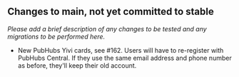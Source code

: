 ## Changes to main, not yet committed to stable
*Please add a brief description of any changes to be tested and any migrations to be performed here.*

 - New PubHubs Yivi cards, see #162.  Users will have to re-register with PubHubs Central. If they use the same email address and phone number as before, they'll keep their old account.
